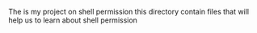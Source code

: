 The is my project on shell permission
this directory contain files that will help us to learn about shell permission
